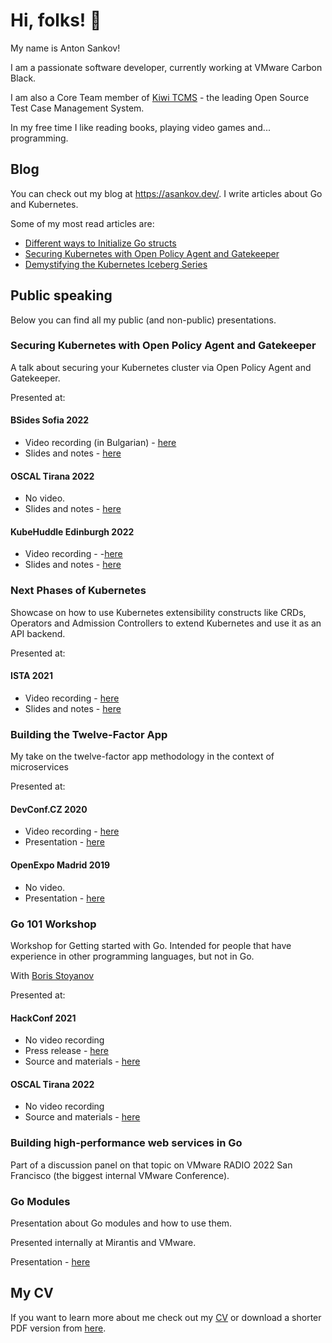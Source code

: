 # Hi, folks! 👋

My name is Anton Sankov!

I am a passionate software developer, currently working at VMware Carbon Black.

I am also a Core Team member of [Kiwi TCMS](https://github.com/kiwitcms) - the leading Open Source Test Case Management System.

In my free time I like reading books, playing video games and... programming.

## Blog

You can check out my blog at <https://asankov.dev/>.
I write articles about Go and Kubernetes.

Some of my most read articles are:

- [Different ways to Initialize Go structs](https://asankov.dev/blog/2022/01/29/different-ways-to-initialize-go-structs/)
- [Securing Kubernetes with Open Policy Agent and Gatekeeper](https://asankov.dev/blog/2022/04/21/securing-kubernetes-with-open-policy-agent/)
- [Demystifying the Kubernetes Iceberg Series](https://asankov.dev/blog/2022/05/15/demystifying-the-kubernetes-iceberg-part-1/)

## Public speaking

Below you can find all my public (and non-public) presentations.

### Securing Kubernetes with Open Policy Agent and Gatekeeper

A talk about securing your Kubernetes cluster via Open Policy Agent and Gatekeeper.

Presented at:

#### BSides Sofia 2022

- Video recording (in Bulgarian) - [here](https://youtu.be/JewdgJASVxI)
- Slides and notes - [here](https://github.com/asankov/securing-kubernetes-with-open-policy-agent/tree/main/2022/bsides-sofia)

#### OSCAL Tirana 2022

- No video.
- Slides and notes - [here](https://github.com/asankov/securing-kubernetes-with-open-policy-agent/tree/main/2022/oscal-tirana)

#### KubeHuddle Edinburgh 2022

- Video recording - -[here](https://www.youtube.com/live/DcOYB4cUM9U?feature=share&t=12186)
- Slides and notes - [here](https://github.com/asankov/securing-kubernetes-with-open-policy-agent/blob/main/2022/kubehuddle-edinburgh)

### Next Phases of Kubernetes

Showcase on how to use Kubernetes extensibility constructs like CRDs, Operators and Admission Controllers to extend Kubernetes and use it as an API backend.

Presented at:

#### ISTA 2021

- Video recording - [here](https://youtu.be/fotjvAfnjGE?t=9091)
- Slides and notes - [here](https://github.com/asankov/kubernetes-extensibility)

### Building the Twelve-Factor App

My take on the twelve-factor app methodology in the context of microservices

Presented at:

#### DevConf.CZ 2020

- Video recording - [here](https://youtu.be/xyeXx2qtfLI)
- Presentation - [here](https://asankov.dev/twelve-factor-app/#/)

#### OpenExpo Madrid 2019

- No video.
- Presentation - [here](https://asankov.dev/twelve-factor-app/#/)

### Go 101 Workshop

Workshop for Getting started with Go.
Intended for people that have experience in other programming languages, but not in Go.

With [Boris Stoyanov](https://github.com/borisbsv)

Presented at:

#### HackConf 2021

- No video recording
- Press release - [here](https://hackconf.bg/news/hackconf-2021-online-edition-workshops-announcement/#go-101)
- Source and materials - [here](https://github.com/asankov/go-101-workshop)

#### OSCAL Tirana 2022

- No video recording
- Source and materials - [here](https://github.com/asankov/go-101-workshop)

### Building high-performance web services in Go

Part of a discussion panel on that topic on VMware RADIO 2022 San Francisco (the biggest internal VMware Conference).

### Go Modules

Presentation about Go modules and how to use them.

Presented internally at Mirantis and VMware.

Presentation - [here](https://asankov.dev/go-modules/#/)

## My CV

If you want to learn more about me check out my [CV](https://asankov.org/cv) or download a shorter PDF version from [here](https://github.com/asankov/cv/raw/main/cv.pdf).
